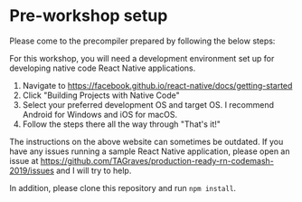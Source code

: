 # Pre-workshop setup
Please come to the precompiler prepared by following the below steps:

For this workshop, you will need a development environment set up for developing native code React Native applications.

1. Navigate to https://facebook.github.io/react-native/docs/getting-started
2. Click "Building Projects with Native Code"
3. Select your preferred development OS and target OS. I recommend Android for Windows and iOS for macOS.
4. Follow the steps there all the way through "That's it!"

The instructions on the above website can sometimes be outdated. If you have any issues running a sample React Native application, please open an issue at https://github.com/TAGraves/production-ready-rn-codemash-2019/issues and I will try to help.

In addition, please clone this repository and run `npm install`.
